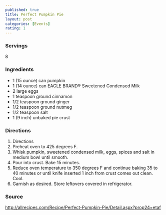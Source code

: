 ```yaml
---
published: true
title: Perfect Pumpkin Pie
layout: post
categories: [Events]
rating: 1
---
```

### Servings
8

### Ingredients
- 1 (15 ounce) can pumpkin
- 1 (14 ounce) can EAGLE BRAND® Sweetened Condensed Milk
- 2 large eggs
- 1 teaspoon ground cinnamon
- 1/2 teaspoon ground ginger
- 1/2 teaspoon ground nutmeg
- 1/2 teaspoon salt
- 1 (9 inch) unbaked pie crust


### Directions
1. Directions
2. Preheat oven to 425 degrees F.
3. Whisk pumpkin, sweetened condensed milk, eggs, spices and salt in medium bowl until smooth.
4. Pour into crust. Bake 15 minutes.
5. Reduce oven temperature to 350 degrees F and continue baking 35 to 40 minutes or until knife inserted 1 inch from crust comes out clean. Cool.
6. Garnish as desired. Store leftovers covered in refrigerator.

### Source
<a href="http://allrecipes.com/Recipe/Perfect-Pumpkin-Pie/Detail.aspx?prop24=etaf" target="new">http://allrecipes.com/Recipe/Perfect-Pumpkin-Pie/Detail.aspx?prop24=etaf</a>
